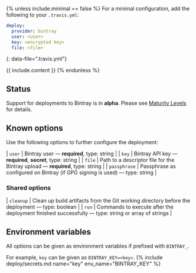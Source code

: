 {% unless include.minimal == false %}
For a minimal configuration, add the following to your `.travis.yml`:

```yaml
deploy:
  provider: bintray
  user: <user>
  key: <encrypted key>
  file: <file>
```
{: data-file=".travis.yml"}



{{ include.content }}
{% endunless %}

## Status

Support for deployments to Bintray is in **alpha**. Please see [Maturity Levels](/user/deployment-v2#maturity-levels) for details.
## Known options

Use the following options to further configure the deployment:

| `user` | Bintray user &mdash; **required**, type: string |
| `key` | Bintray API key &mdash; **required**, **secret**, type: string |
| `file` | Path to a descriptor file for the Bintray upload &mdash; **required**, type: string |
| `passphrase` | Passphrase as configured on Bintray (if GPG signing is used) &mdash; type: string |

### Shared options

| `cleanup` | Clean up build artifacts from the Git working directory before the deployment &mdash; type: boolean |
| `run` | Commands to execute after the deployment finished successfully &mdash; type: string or array of strings |

## Environment variables

All options can be given as environment variables if prefixed with `BINTRAY_`.

For example, `key` can be given as `BINTRAY_KEY=<key>`.
{% include deploy/secrets.md name="key" env_name="BINTRAY_KEY" %}